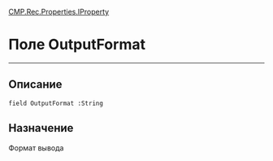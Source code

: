 ﻿---
Link: CMP.Rec.Properties.IProperty.@OutputFormat
---

<!---  Навигация
[Имя проекта](#) :
-->
[CMP.Rec.Properties.IProperty](Default)

# Поле OutputFormat
---

## Описание

    field OutputFormat :String

<!--
## Аргументы{#Args}

### Аргумент1

Описание аргумента 1
-->

## Назначение

Формат вывода

<!--
## Пример

    OutputFormat...
-->

